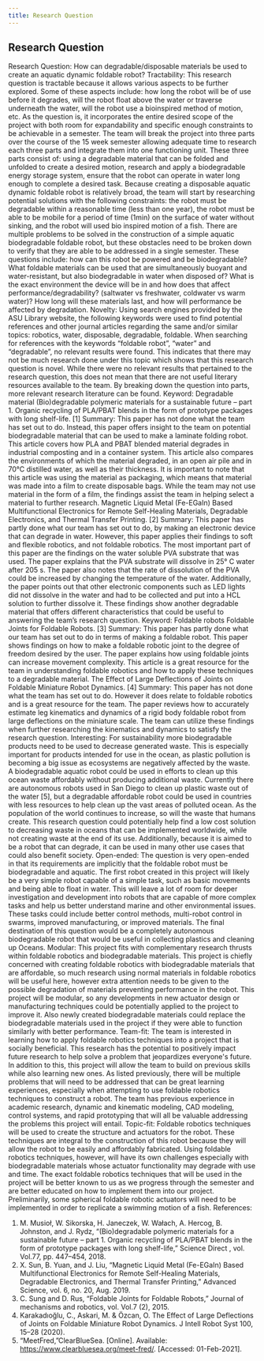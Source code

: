```yaml
---
title: Research Question
---
```



## Research Question

Research Question:
How can degradable/disposable materials be used to create an aquatic dynamic
foldable robot?
Tractability:
This research question is tractable because it allows various aspects to be further
explored. Some of these aspects include: how long the robot will be of use before it degrades,
will the robot float above the water or traverse underneath the water, will the robot use a
bioinspired method of motion, etc. As the question is, it incorporates the entire desired scope
of the project with both room for expandability and specific enough constraints to be
achievable in a semester.
The team will break the project into three parts over the course of the 15 week
semester allowing adequate time to research each three parts and integrate them into one
functioning unit. These three parts consist of: using a degradable material that can be folded
and unfolded to create a desired motion, research and apply a biodegradable energy storage
system, ensure that the robot can operate in water long enough to complete a desired task.
Because creating a disposable aquatic dynamic foldable robot is relatively broad, the
team will start by researching potential solutions with the following constraints: the robot must
be degradable within a reasonable time (less than one year), the robot must be able to be
mobile for a period of time (1min) on the surface of water without sinking, and the robot will
used bio inspired motion of a fish.
There are multiple problems to be solved in the construction of a simple aquatic
biodegradable foldable robot, but these obstacles need to be broken down to verify that they
are able to be addressed in a single semester. These questions include: how can this robot be
powered and be biodegradable? What foldable materials can be used that are simultaneously
buoyant and water-resistant, but also biodegradable in water when disposed of? What is the
exact environment the device will be in and how does that affect performance/degradability?
(saltwater vs freshwater, coldwater vs warm water)? How long will these materials last, and
how will performance be affected by degradation.
Novelty:
Using search engines provided by the ASU Library website, the following keywords were
used to find potential references and other journal articles regarding the same and/or similar
topics: robotics, water, disposable, degradable, foldable. When searching for references with
the keywords “foldable robot”, “water” and “degradable”, no relevant results were found. This
indicates that there may not be much research done under this topic which shows that this
research question is novel.
While there were no relevant results that pertained to the research question, this does
not mean that there are not useful literary resources available to the team. By breaking down
the question into parts, more relevant research literature can be found.
Keyword: Degradable material
(Bio)degradable polymeric materials for a sustainable future – part 1. Organic recycling of
PLA/PBAT blends in the form of prototype packages with long shelf-life. [1]
Summary: This paper has not done what the team has set out to do. Instead, this paper offers
insight to the team on potential biodegradable material that can be used to make a laminate
folding robot. This article covers how PLA and PBAT blended material degrades in industrial
composting and in a container system. This article also compares the environments of which
the material degraded, in an open air pile and in 70°C distilled water, as well as their thickness.
It is important to note that this article was using the material as packaging, which means that
material was made into a film to create disposable bags. While the team may not use material
in the form of a film, the findings assist the team in helping select a material to further
research.
Magnetic Liquid Metal (Fe-EGaIn) Based Multifunctional Electronics for Remote Self-Healing
Materials, Degradable Electronics, and Thermal Transfer Printing. [2]
Summary: This paper has partly done what our team has set out to do, by making an electronic
device that can degrade in water. However, this paper applies their findings to soft and flexible
robotics, and not foldable robotics. The most important part of this paper are the findings on
the water soluble PVA substrate that was used. The paper explains that the PVA substrate will
dissolve in 25° C water after 205 s. The paper also notes that the rate of dissolution of the PVA
could be increased by changing the temperature of the water. Additionally, the paper points
out that other electronic components such as LED lights did not dissolve in the water and had
to be collected and put into a HCL solution to further dissolve it. These findings show another
degradable material that offers different characteristics that could be useful to answering the
team’s research question.
Keyword: Foldable robots
Foldable Joints for Foldable Robots. [3]
Summary: This paper has partly done what our team has set out to do in terms of making a
foldable robot. This paper shows findings on how to make a foldable robotic joint to the degree
of freedom desired by the user. The paper explains how using foldable joints can increase
movement complexity. This article is a great resource for the team in understanding foldable
robotics and how to apply these techniques to a degradable material.
The Effect of Large Deflections of Joints on Foldable Miniature Robot Dynamics. [4]
Summary: This paper has not done what the team has set out to do. However it does relate to
foldable robotics and is a great resource for the team. The paper reviews how to accurately
estimate leg kinematics and dynamics of a rigid body foldable robot from large deflections on
the miniature scale. The team can utilize these findings when further researching the
kinematics and dynamics to satisfy the research question.
Interesting:
For sustainability more biodegradable products need to be used to decrease generated
waste. This is especially important for products intended for use in the ocean, as plastic
pollution is becoming a big issue as ecosystems are negatively affected by the waste. A
biodegradable aquatic robot could be used in efforts to clean up this ocean waste affordably
without producing additional waste. Currently there are autonomous robots used in San Diego
to clean up plastic waste out of the water [5], but a degradable affordable robot could be used
in countries with less resources to help clean up the vast areas of polluted ocean.
As the population of the world continues to increase, so will the waste that humans
create. This research question could potentially help find a low cost solution to decreasing
waste in oceans that can be implemented worldwide, while not creating waste at the end of its
use. Additionally, because it is aimed to be a robot that can degrade, it can be used in many
other use cases that could also benefit society.
Open-ended:
The question is very open-ended in that its requirements are implicitly that the foldable
robot must be biodegradable and aquatic. The first robot created in this project will likely be a
very simple robot capable of a simple task, such as basic movements and being able to float in
water. This will leave a lot of room for deeper investigation and development into robots that
are capable of more complex tasks and help us better understand marine and other
environmental issues. These tasks could include better control methods, multi-robot control in
swarms, improved manufacturing, or improved materials. The final destination of this question
would be a completely autonomous biodegradable robot that would be useful in collecting
plastics and cleaning up Oceans.
Modular:
This project fits with complementary research thrusts within foldable robotics and
biodegradable materials. This project is chiefly concerned with creating foldable robotics with
biodegradable materials that are affordable, so much research using normal materials in
foldable robotics will be useful here, however extra attention needs to be given to the possible
degradation of materials preventing performance in the robot. This project will be modular, so
any developments in new actuator design or manufacturing techniques could be potentially
applied to the project to improve it. Also newly created biodegradable materials could replace
the biodegradable materials used in the project if they were able to function similarly with
better performance.
Team-fit:
The team is interested in learning how to apply foldable robotics techniques into a
project that is socially beneficial. This research has the potential to positively impact future
research to help solve a problem that jeopardizes everyone's future. In addition to this, this
project will allow the team to build on previous skills while also learning new ones.
As listed previously, there will be multiple problems that will need to be addressed that
can be great learning experiences, especially when attempting to use foldable robotics
techniques to construct a robot. The team has previous experience in academic research,
dynamic and kinematic modeling, CAD modeling, control systems, and rapid prototyping that
will all be valuable addressing the problems this project will entail.
Topic-fit:
Foldable robotics techniques will be used to create the structure and actuators for the
robot. These techniques are integral to the construction of this robot because they will allow
the robot to be easily and affordably fabricated. Using foldable robotics techniques, however,
will have its own challenges especially with biodegradable materials whose actuator
functionality may degrade with use and time. The exact foldable robotics techniques that will
be used in the project will be better known to us as we progress through the semester and are
better educated on how to implement them into our project. Preliminarily, some spherical
foldable robotic actuators will need to be implemented in order to replicate a swimming
motion of a fish.
References:
1. M. Musioł, W. Sikorska, H. Janeczek, W. Wałach, A. Hercog, B. Johnston, and J. Rydz,
“(Bio)degradable polymeric materials for a sustainable future – part 1. Organic recycling
of PLA/PBAT blends in the form of prototype packages with long shelf-life,” Science
Direct , vol. Vol.77, pp. 447–454, 2018.
2. X. Sun, B. Yuan, and J. Liu, “Magnetic Liquid Metal (Fe-EGaIn) Based Multifunctional
Electronics for Remote Self-Healing Materials, Degradable Electronics, and Thermal
Transfer Printing,” Advanced Science, vol. 6, no. 20, Aug. 2019.
3. C. Sung and D. Rus, “Foldable Joints for Foldable Robots,” Journal of mechanisms and
robotics, vol. Vol.7 (2), 2015.
4. Karakadıoğlu, C., Askari, M. & Özcan, O. The Effect of Large Deflections of Joints on
Foldable Miniature Robot Dynamics. J Intell Robot Syst 100, 15–28 (2020).
5. “MeetFred,”ClearBlueSea. [Online]. Available:
https://www.clearbluesea.org/meet-fred/. [Accessed: 01-Feb-2021].
